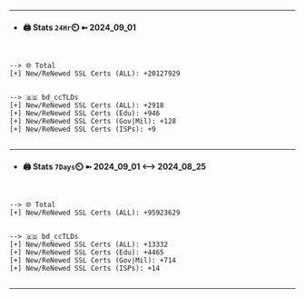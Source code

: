 

---
- #### 🖨️ **Stats** `24Hr`⏲️ ➼ 2024_09_01
```console


--> 🌐 Total
[+] New/ReNewed SSL Certs (ALL): +20127929


--> 🇧🇩 bd_ccTLDs
[+] New/ReNewed SSL Certs (ALL): +2918
[+] New/ReNewed SSL Certs (Edu): +946
[+] New/ReNewed SSL Certs (Gov|Mil): +128
[+] New/ReNewed SSL Certs (ISPs): +9


```

---
- #### 🖨️ **Stats** `7Days`⏲️ ➼ 2024_09_01 <--> 2024_08_25
```console


--> 🌐 Total
[+] New/ReNewed SSL Certs (ALL): +95923629


--> 🇧🇩 bd_ccTLDs
[+] New/ReNewed SSL Certs (ALL): +13332
[+] New/ReNewed SSL Certs (Edu): +4465
[+] New/ReNewed SSL Certs (Gov|Mil): +714
[+] New/ReNewed SSL Certs (ISPs): +14


```

---

